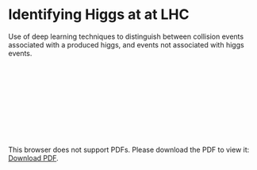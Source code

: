 # Identifying Higgs at at LHC
 Use of deep learning techniques to distinguish between collision events associated with a produced higgs, and events not associated with higgs events.
 
 
<object data="https://github.com/nikitapond/Identifying-Higgs-at-the-LHC/blob/main/Identifying%20Collisions%20Containing%20Higgs%20Bosons%20at%20the%20LHC.pdf" type="application/pdf" width="700px" height="700px">
    <embed src="https://github.com/nikitapond/Identifying-Higgs-at-the-LHC/blob/main/Identifying%20Collisions%20Containing%20Higgs%20Bosons%20at%20the%20LHC.pdf">
        <p>This browser does not support PDFs. Please download the PDF to view it: <a href="http://yoursite.com/the.pdf">Download PDF</a>.</p>
    </embed>
</object>